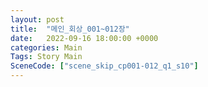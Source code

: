 ```yaml
---
layout: post
title:  "메인_회상_001~012장"
date:   2022-09-16 18:00:00 +0000
categories: Main
Tags: Story Main
SceneCode: ["scene_skip_cp001-012_q1_s10"]
---
```


